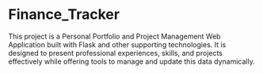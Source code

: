 # Finance_Tracker
This project is a Personal Portfolio and Project Management Web Application built with Flask and other supporting technologies. It is designed to present professional experiences, skills, and projects effectively while offering tools to manage and update this data dynamically.
